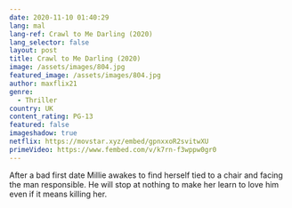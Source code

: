 ```yaml
---
date: 2020-11-10 01:40:29
lang: mal
lang-ref: Crawl to Me Darling (2020)
lang_selector: false
layout: post
title: Crawl to Me Darling (2020)
image: /assets/images/804.jpg
featured_image: /assets/images/804.jpg
author: maxflix21
genre:
  - Thriller
country: UK
content_rating: PG-13
featured: false
imageshadow: true
netflix: https://movstar.xyz/embed/gpnxxoR2svitwXU
primeVideo: https://www.fembed.com/v/k7rn-f3wppw0gr0
---
```

After a bad first date Millie awakes to find herself tied to a chair and facing the man responsible. He will stop at nothing to make her learn to love him even if it means killing her.